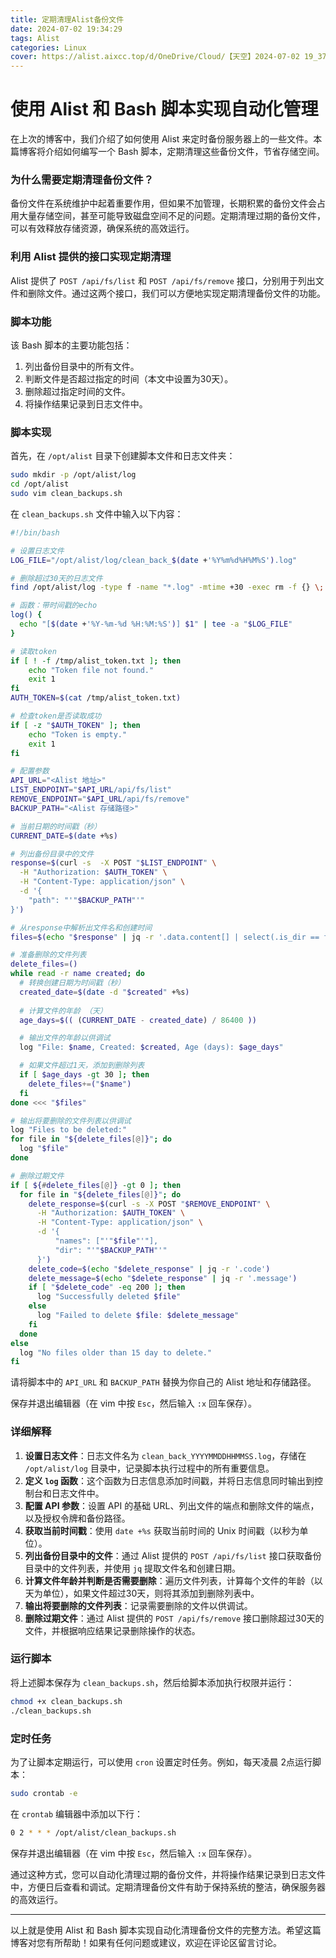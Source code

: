 ```yaml
---
title: 定期清理Alist备份文件
date: 2024-07-02 19:34:29
tags: Alist
categories: Linux
cover: https://alist.aixcc.top/d/OneDrive/Cloud/【天空】2024-07-02 19_37_15.png
---
```


# 使用 Alist 和 Bash 脚本实现自动化管理

在上次的博客中，我们介绍了如何使用 Alist 来定时备份服务器上的一些文件。本篇博客将介绍如何编写一个 Bash 脚本，定期清理这些备份文件，节省存储空间。

### 为什么需要定期清理备份文件？

备份文件在系统维护中起着重要作用，但如果不加管理，长期积累的备份文件会占用大量存储空间，甚至可能导致磁盘空间不足的问题。定期清理过期的备份文件，可以有效释放存储资源，确保系统的高效运行。

### 利用 Alist 提供的接口实现定期清理

Alist 提供了 `POST /api/fs/list` 和 `POST /api/fs/remove` 接口，分别用于列出文件和删除文件。通过这两个接口，我们可以方便地实现定期清理备份文件的功能。

### 脚本功能

该 Bash 脚本的主要功能包括：

1. 列出备份目录中的所有文件。
2. 判断文件是否超过指定的时间（本文中设置为30天）。
3. 删除超过指定时间的文件。
4. 将操作结果记录到日志文件中。

### 脚本实现

首先，在 `/opt/alist` 目录下创建脚本文件和日志文件夹：

```bash
sudo mkdir -p /opt/alist/log
cd /opt/alist
sudo vim clean_backups.sh
```

在 `clean_backups.sh` 文件中输入以下内容：

```bash
#!/bin/bash

# 设置日志文件
LOG_FILE="/opt/alist/log/clean_back_$(date +'%Y%m%d%H%M%S').log"

# 删除超过30天的日志文件
find /opt/alist/log -type f -name "*.log" -mtime +30 -exec rm -f {} \;

# 函数：带时间戳的echo
log() {
  echo "[$(date +'%Y-%m-%d %H:%M:%S')] $1" | tee -a "$LOG_FILE"
}

# 读取token
if [ ! -f /tmp/alist_token.txt ]; then
    echo "Token file not found."
    exit 1
fi
AUTH_TOKEN=$(cat /tmp/alist_token.txt)

# 检查token是否读取成功
if [ -z "$AUTH_TOKEN" ]; then
    echo "Token is empty."
    exit 1
fi

# 配置参数
API_URL="<Alist 地址>"
LIST_ENDPOINT="$API_URL/api/fs/list"
REMOVE_ENDPOINT="$API_URL/api/fs/remove"
BACKUP_PATH="<Alist 存储路径>"

# 当前日期的时间戳（秒）
CURRENT_DATE=$(date +%s)

# 列出备份目录中的文件
response=$(curl -s  -X POST "$LIST_ENDPOINT" \
  -H "Authorization: $AUTH_TOKEN" \
  -H "Content-Type: application/json" \
  -d '{
    "path": "'"$BACKUP_PATH"'"
}')

# 从response中解析出文件名和创建时间
files=$(echo "$response" | jq -r '.data.content[] | select(.is_dir == false) | "\(.name) \(.created)"')

# 准备删除的文件列表
delete_files=()
while read -r name created; do
  # 转换创建日期为时间戳（秒）
  created_date=$(date -d "$created" +%s)
  
  # 计算文件的年龄 （天）
  age_days=$(( (CURRENT_DATE - created_date) / 86400 ))

  # 输出文件的年龄以供调试
  log "File: $name, Created: $created, Age (days): $age_days"

  # 如果文件超过1天，添加到删除列表
  if [ $age_days -gt 30 ]; then
    delete_files+=("$name")
  fi
done <<< "$files"

# 输出将要删除的文件列表以供调试
log "Files to be deleted:"
for file in "${delete_files[@]}"; do
  log "$file"
done

# 删除过期文件
if [ ${#delete_files[@]} -gt 0 ]; then
  for file in "${delete_files[@]}"; do
    delete_response=$(curl -s -X POST "$REMOVE_ENDPOINT" \
      -H "Authorization: $AUTH_TOKEN" \
      -H "Content-Type: application/json" \
      -d '{
          "names": ["'"$file"'"],
          "dir": "'"$BACKUP_PATH"'"
      }')
    delete_code=$(echo "$delete_response" | jq -r '.code')
    delete_message=$(echo "$delete_response" | jq -r '.message')
    if [ "$delete_code" -eq 200 ]; then
      log "Successfully deleted $file"
    else
      log "Failed to delete $file: $delete_message"
    fi
  done
else
  log "No files older than 15 day to delete."
fi
```

请将脚本中的 `API_URL` 和 `BACKUP_PATH` 替换为你自己的 Alist 地址和存储路径。

保存并退出编辑器（在 vim 中按 `Esc`，然后输入 `:x` 回车保存）。

### 详细解释

1. **设置日志文件**：日志文件名为 `clean_back_YYYYMMDDHHMMSS.log`，存储在 `/opt/alist/log` 目录中，记录脚本执行过程中的所有重要信息。
2. **定义 `log` 函数**：这个函数为日志信息添加时间戳，并将日志信息同时输出到控制台和日志文件中。
3. **配置 API 参数**：设置 API 的基础 URL、列出文件的端点和删除文件的端点，以及授权令牌和备份路径。
4. **获取当前时间戳**：使用 `date +%s` 获取当前时间的 Unix 时间戳（以秒为单位）。
5. **列出备份目录中的文件**：通过 Alist 提供的 `POST /api/fs/list` 接口获取备份目录中的文件列表，并使用 `jq` 提取文件名和创建日期。
6. **计算文件年龄并判断是否需要删除**：遍历文件列表，计算每个文件的年龄（以天为单位），如果文件超过30天，则将其添加到删除列表中。
7. **输出将要删除的文件列表**：记录需要删除的文件以供调试。
8. **删除过期文件**：通过 Alist 提供的 `POST /api/fs/remove` 接口删除超过30天的文件，并根据响应结果记录删除操作的状态。

### 运行脚本

将上述脚本保存为 `clean_backups.sh`，然后给脚本添加执行权限并运行：
```bash
chmod +x clean_backups.sh
./clean_backups.sh
```

### 定时任务

为了让脚本定期运行，可以使用 `cron` 设置定时任务。例如，每天凌晨 2点运行脚本：

```bash
sudo crontab -e
```

在 `crontab` 编辑器中添加以下行：

```bash
0 2 * * * /opt/alist/clean_backups.sh
```

保存并退出编辑器（在 vim 中按 `Esc`，然后输入 `:x` 回车保存）。

通过这种方式，您可以自动化清理过期的备份文件，并将操作结果记录到日志文件中，方便日后查看和调试。定期清理备份文件有助于保持系统的整洁，确保服务器的高效运行。

------

以上就是使用 Alist 和 Bash 脚本实现自动化清理备份文件的完整方法。希望这篇博客对您有所帮助！如果有任何问题或建议，欢迎在评论区留言讨论。
